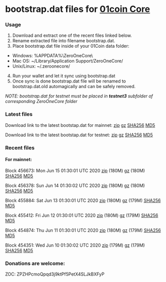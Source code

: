 # bootstrap.dat files for [01coin Core](https://01coin.io)

### Usage

1. Download and extract one of the recent files linked below.
2. Rename extracted file into filename bootstrap.dat.
3. Place bootstrap.dat file inside of your 01Coin data folder:
 - Windows: %APPDATA%\ZeroOneCore\
 - Mac OS: ~/Library/Application Support/ZeroOneCore/
 - Unix/Linux: ~/.zeroonecore/
4. Run your wallet and let it sync using bootstrap.dat
5. Once sync is done bootstrap.dat file will be renamed to bootstrap.dat.old automagically and can be safely removed.

_NOTE: bootstrap.dat for testnet must be placed in **testnet3** subfolder of corresponding ZeroOneCore folder_

### Latest files
Download link to the latest bootstap.dat for mainnet: [zip](https://files.01coin.io/mainnet/bootstrap.dat.zip) [gz](https://files.01coin.io/mainnet/bootstrap.dat.tar.gz) [SHA256](https://files.01coin.io/mainnet/sha256.txt) [MD5](https://files.01coin.io/mainnet/md5.txt)

Download link to the latest bootstap.dat for testnet: [zip](https://files.01coin.io/testnet/bootstrap.dat.zip) [gz](https://files.01coin.io/testnet/bootstrap.dat.tar.gz) [SHA256](https://files.01coin.io/testnet/sha256.txt) [MD5](https://files.01coin.io/testnet/md5.txt)

### Recent files

#### For mainnet:

Block 456673: Mon Jun 15 01:30:01 UTC 2020 [zip](https://files.01coin.io/mainnet/2020-06-15/bootstrap.dat.zip) (180M) [gz](https://files.01coin.io/mainnet/2020-06-15/bootstrap.dat.tar.gz) (180M) [SHA256](https://files.01coin.io/mainnet/2020-06-15/sha256.txt) [MD5](https://files.01coin.io/mainnet/2020-06-15/md5.txt)

Block 456378: Sun Jun 14 01:30:02 UTC 2020 [zip](https://files.01coin.io/mainnet/2020-06-14/bootstrap.dat.zip) (180M) [gz](https://files.01coin.io/mainnet/2020-06-14/bootstrap.dat.tar.gz) (180M) [SHA256](https://files.01coin.io/mainnet/2020-06-14/sha256.txt) [MD5](https://files.01coin.io/mainnet/2020-06-14/md5.txt)

Block 455884: Sat Jun 13 01:30:01 UTC 2020 [zip](https://files.01coin.io/mainnet/2020-06-13/bootstrap.dat.zip) (180M) [gz](https://files.01coin.io/mainnet/2020-06-13/bootstrap.dat.tar.gz) (179M) [SHA256](https://files.01coin.io/mainnet/2020-06-13/sha256.txt) [MD5](https://files.01coin.io/mainnet/2020-06-13/md5.txt)

Block 455412: Fri Jun 12 01:30:01 UTC 2020 [zip](https://files.01coin.io/mainnet/2020-06-12/bootstrap.dat.zip) (180M) [gz](https://files.01coin.io/mainnet/2020-06-12/bootstrap.dat.tar.gz) (179M) [SHA256](https://files.01coin.io/mainnet/2020-06-12/sha256.txt) [MD5](https://files.01coin.io/mainnet/2020-06-12/md5.txt)

Block 454874: Thu Jun 11 01:30:01 UTC 2020 [zip](https://files.01coin.io/mainnet/2020-06-11/bootstrap.dat.zip) (180M) [gz](https://files.01coin.io/mainnet/2020-06-11/bootstrap.dat.tar.gz) (179M) [SHA256](https://files.01coin.io/mainnet/2020-06-11/sha256.txt) [MD5](https://files.01coin.io/mainnet/2020-06-11/md5.txt)

Block 454351: Wed Jun 10 01:30:02 UTC 2020 [zip](https://files.01coin.io/mainnet/2020-06-10/bootstrap.dat.zip) (179M) [gz](https://files.01coin.io/mainnet/2020-06-10/bootstrap.dat.tar.gz) (179M) [SHA256](https://files.01coin.io/mainnet/2020-06-10/sha256.txt) [MD5](https://files.01coin.io/mainnet/2020-06-10/md5.txt)


### Donations are welcome:

ZOC: ZPZHPcmoQpqd3j9ktPf5PetX4SLJkBXFyP
